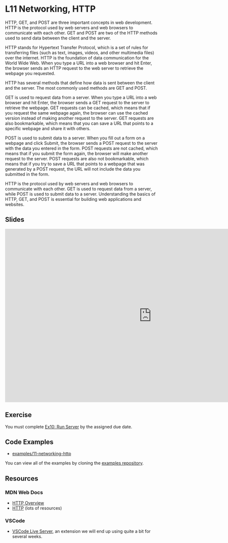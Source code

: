# L11 Networking, HTTP

HTTP, GET, and POST are three important concepts in web development. HTTP is the protocol used by web servers and web browsers to communicate with each other. GET and POST are two of the HTTP methods used to send data between the client and the server.

HTTP stands for Hypertext Transfer Protocol, which is a set of rules for transferring files (such as text, images, videos, and other multimedia files) over the internet. HTTP is the foundation of data communication for the World Wide Web. When you type a URL into a web browser and hit Enter, the browser sends an HTTP request to the web server to retrieve the webpage you requested.

HTTP has several methods that define how data is sent between the client and the server. The most commonly used methods are GET and POST.

GET is used to request data from a server. When you type a URL into a web browser and hit Enter, the browser sends a GET request to the server to retrieve the webpage. GET requests can be cached, which means that if you request the same webpage again, the browser can use the cached version instead of making another request to the server. GET requests are also bookmarkable, which means that you can save a URL that points to a specific webpage and share it with others.

POST is used to submit data to a server. When you fill out a form on a webpage and click Submit, the browser sends a POST request to the server with the data you entered in the form. POST requests are not cached, which means that if you submit the form again, the browser will make another request to the server. POST requests are also not bookmarkable, which means that if you try to save a URL that points to a webpage that was generated by a POST request, the URL will not include the data you submitted in the form.

HTTP is the protocol used by web servers and web browsers to communicate with each other. GET is used to request data from a server, while POST is used to submit data to a server. Understanding the basics of HTTP, GET, and POST is essential for building web applications and websites.

## Slides

<iframe src="https://docs.google.com/presentation/d/e/2PACX-1vRqGGj7z_J8huhWyZl2X2QT4jbN0MspLYnG_mVZUhRDIL81o4yyjnVC607rqJxDLEoAoMk1_gzc6g4j/embed?start=false&loop=false&delayms=3000" frameborder="0" width="960" height="569" allowfullscreen="true" mozallowfullscreen="true" webkitallowfullscreen="true"></iframe>

## Exercise

You must complete [Ex10: Run Server](../../exercises/run-server) by the assigned due date.

## Code Examples

- [examples/11-networking-http](https://github.com/umass-cs-326/examples/tree/main/11-networking-http)

You can view all of the examples by cloning the [examples repository](https://github.com/umass-cs-326/examples).

## Resources

### MDN Web Docs

- [HTTP Overview](https://developer.mozilla.org/en-US/docs/Web/HTTP/Overview)
- [HTTP](https://developer.mozilla.org/en-US/docs/Web/HTTP) (lots of resources)

### VSCode

- [VSCode Live Server](https://marketplace.visualstudio.com/items?itemName=ritwickdey.LiveServer), an extension we will end up using quite a bit for several weeks.
